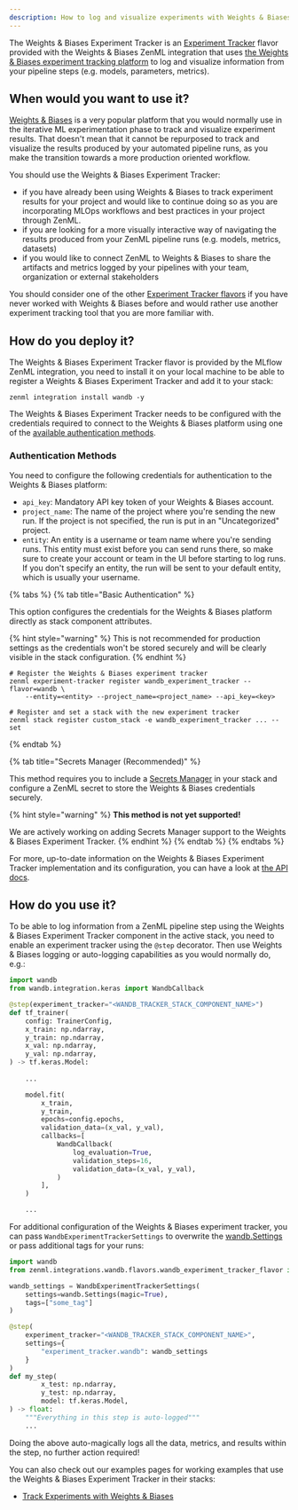 ```yaml
---
description: How to log and visualize experiments with Weights & Biases
---
```


The Weights & Biases Experiment Tracker is an [Experiment Tracker](./experiment-trackers.md)
flavor provided with the Weights & Biases ZenML integration that uses
[the Weights & Biases experiment tracking platform](https://wandb.ai/site/experiment-tracking)
to log and visualize information from your pipeline steps (e.g. models, parameters,
metrics).

## When would you want to use it?

[Weights & Biases](https://wandb.ai/site/experiment-tracking) is a very
popular platform that you would normally use in the iterative ML experimentation
phase to track and visualize experiment results. That doesn't mean that it
cannot be repurposed to track and visualize the results produced by your
automated pipeline runs, as you make the transition towards a more production
oriented workflow.

You should use the Weights & Biases Experiment Tracker:
* if you have already been using Weights & Biases to track experiment results
for your project and would like to continue doing so as you are incorporating 
MLOps workflows and best practices in your project through ZenML.
* if you are looking for a more visually interactive way of navigating the
results produced from your ZenML pipeline runs (e.g. models, metrics, datasets)
* if you would like to connect ZenML to Weights & Biases to share the artifacts
and metrics logged by your pipelines with your team, organization or external
stakeholders

You should consider one of the other [Experiment Tracker flavors](./experiment-trackers.md#experiment-tracker-flavors)
if you have never worked with Weights & Biases before and would rather use
another experiment tracking tool that you are more familiar with.

## How do you deploy it?

The Weights & Biases Experiment Tracker flavor is provided by the MLflow ZenML
integration, you need to install it on your local machine to be able to register
a Weights & Biases Experiment Tracker and add it to your stack:

```shell
zenml integration install wandb -y
```

The Weights & Biases Experiment Tracker needs to be configured with the
credentials required to connect to the Weights & Biases platform using one
of the [available authentication methods](#authentication-methods).

### Authentication Methods

You need to configure the following credentials for authentication to the
Weights & Biases platform:

* `api_key`: Mandatory API key token of your Weights & Biases account.
* `project_name`: The name of the project where you're sending the new run. If
the project is not specified, the run is put in an "Uncategorized" project.
* `entity`: An entity is a username or team name where you're sending runs. This
entity must exist before you can send runs there, so make sure to create your
account or team in the UI before starting to log runs. If you don't specify an
entity, the run will be sent to your default entity, which is usually your
username. 

{% tabs %}
{% tab title="Basic Authentication" %}

This option configures the credentials for the Weights & Biases platform
directly as stack component attributes.

{% hint style="warning" %}
This is not recommended for production settings as the credentials won't be
stored securely and will be clearly visible in the stack configuration.
{% endhint %}

```shell
# Register the Weights & Biases experiment tracker
zenml experiment-tracker register wandb_experiment_tracker --flavor=wandb \ 
    --entity=<entity> --project_name=<project_name> --api_key=<key>

# Register and set a stack with the new experiment tracker
zenml stack register custom_stack -e wandb_experiment_tracker ... --set
```
{% endtab %}

{% tab title="Secrets Manager (Recommended)" %}

This method requires you to include a [Secrets Manager](../secrets-managers/secrets-managers.md)
in your stack and configure a ZenML secret to store the Weights & Biases
credentials securely.

{% hint style="warning" %}
**This method is not yet supported!**

We are actively working on adding Secrets Manager support to the Weights & Biases
Experiment Tracker.
{% endhint %}
{% endtab %}
{% endtabs %}

For more, up-to-date information on the Weights & Biases Experiment Tracker
implementation and its configuration, you can have a look at [the API docs](https://apidocs.zenml.io/latest/api_docs/integrations/#zenml.integrations.wandb.experiment_trackers.wandb_experiment_tracker).

## How do you use it?

To be able to log information from a ZenML pipeline step using the Weights &
Biases Experiment Tracker component in the active stack, you need to enable an
experiment tracker using the `@step` decorator. Then use Weights & Biases 
logging or auto-logging capabilities as you would normally do, e.g.:

```python
import wandb
from wandb.integration.keras import WandbCallback

@step(experiment_tracker="<WANDB_TRACKER_STACK_COMPONENT_NAME>")
def tf_trainer(
    config: TrainerConfig,
    x_train: np.ndarray,
    y_train: np.ndarray,
    x_val: np.ndarray,
    y_val: np.ndarray,
) -> tf.keras.Model:
    
    ...

    model.fit(
        x_train,
        y_train,
        epochs=config.epochs,
        validation_data=(x_val, y_val),
        callbacks=[
            WandbCallback(
                log_evaluation=True,
                validation_steps=16,
                validation_data=(x_val, y_val),
            )
        ],
    )

    ...
```

For additional configuration of the Weights & Biases experiment tracker, you can pass
`WandbExperimentTrackerSettings` to overwrite the [wandb.Settings](https://github.com/wandb/client/blob/master/wandb/sdk/wandb_settings.py#L353) or pass additional tags for your
runs:

```python
import wandb
from zenml.integrations.wandb.flavors.wandb_experiment_tracker_flavor import WandbExperimentTrackerSettings

wandb_settings = WandbExperimentTrackerSettings(
    settings=wandb.Settings(magic=True),
    tags=["some_tag"]
)

@step(
    experiment_tracker="<WANDB_TRACKER_STACK_COMPONENT_NAME>",
    settings={
        "experiment_tracker.wandb": wandb_settings
    }
)
def my_step(
        x_test: np.ndarray,
        y_test: np.ndarray,
        model: tf.keras.Model,
) -> float:
    """Everything in this step is auto-logged"""
    ...
```

Doing the above auto-magically logs all the data, metrics, and results within
the step, no further action required!

You can also check out our examples pages for working examples that use the
Weights & Biases Experiment Tracker in their stacks:

- [Track Experiments with Weights & Biases](https://github.com/zenml-io/zenml/tree/main/examples/wandb_tracking)
